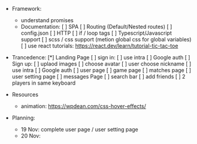 + Framework:
    + understand promises
    + Documentation:
        [ ] SPA
        [ ] Routing (Default/Nested routes)
        [ ] config.json
        [ ] HTTP
        [ ] if / loop tags
        [ ] Typescript/Javascript support
        [ ] scss / css support (metion global css for global variables)
        [ ] use react tutorials: https://react.dev/learn/tutorial-tic-tac-toe

+ Trancedence:
    [*] Landing Page
    [ ] sign in:
        [ ] use intra
        [ ] Google auth
    [ ] Sign up:
        [ ] uplaod images
        [ ] choose avatar
        [ ] user choose nickname
        [ ] use intra
        [ ] Google auth
    [ ] user page
    [ ] game page
    [ ] matches page
    [ ] user setting page
    [ ] messages Page
    [ ] search bar
    [ ] add friends
    [ ] 2 players in same keyboard

+ Resources
    + animation: https://wpdean.com/css-hover-effects/

+ Planning:
    + 19 Nov: complete user page / user setting page
    + 20 Nov: 
